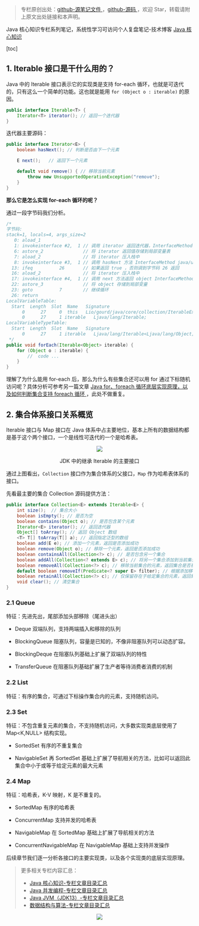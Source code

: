 > 专栏原创出处：[github-源笔记文件 ](https://github.com/GourdErwa/review-notes/tree/master/language/java-core) ，[github-源码 ](https://github.com/GourdErwa/java-advanced/tree/master/java-core)，欢迎 Star，转载请附上原文出处链接和本声明。

Java 核心知识专栏系列笔记，系统性学习可访问个人复盘笔记-技术博客 [Java 核心知识 ](https://review-notes.top/language/java-core/)

[toc]

## 1. Iterable 接口是干什么用的？
Java 中的 Iterable 接口表示它的实现类是支持 for-each 循环，也就是可迭代的，只有这么一个简单的功能。这也就是能用 `for (Object o : iterable)` 的原因。

```java
public interface Iterable<T> {
    Iterator<T> iterator(); // 返回一个迭代器
}
```
迭代器主要源码：
```java
public interface Iterator<E> {
    boolean hasNext(); // 判断是否由下一个元素

    E next();   // 返回下一个元素

    default void remove() { // 移除当前元素
        throw new UnsupportedOperationException("remove");
    }
}
```
**那么它是怎么实现 for-each 循环的呢？**

通过一段字节码我们分析。
```java
/*
字节码:
stack=1, locals=4, args_size=2
   0: aload_1
   1: invokeinterface #2,  1 // 调用 iterator 返回迭代器，InterfaceMethod java/lang/Iterable.iterator:()Ljava/util/Iterator;
   6: astore_2               // 将 iterator 返回值存储到局部变量表
   7: aload_2                // 将 iterator 压入栈中
   8: invokeinterface #3,  1 // 调用 hasNext 方法 InterfaceMethod java/util/Iterator.hasNext:()Z
  13: ifeq          26       // 如果返回 true ，否则调到字节码 26 返回
  16: aload_2                // 将 iterator 压入栈中
  17: invokeinterface #4,  1 // 调用 next 方法返回 object InterfaceMethod java/util/Iterator.next:()Ljava/lang/Object;
  22: astore_3               // 将 object 存储到局部变量
  23: goto          7        // 继续循环
  26: return
LocalVariableTable:
  Start  Length  Slot  Name   Signature
      0      27     0  this   Lio/gourd/java/core/collection/IterableExample;
      0      27     1 iterable   Ljava/lang/Iterable;
LocalVariableTypeTable:
  Start  Length  Slot  Name   Signature
      0      27     1 iterable   Ljava/lang/Iterable<Ljava/lang/Object;>;
 */
public void forEach(Iterable<Object> iterable) {
    for (Object o : iterable) {
        //  code ...
    }
}
```
理解了为什么能用 for-each 后，那么为什么有些集合还可以用 for 通过下标随机访问呢？具体分析可参考另一篇文章 [Java for、foreach 循环底层实现原理，以及如何判断集合支持 foreach 循环 ](https://blog.csdn.net/xiaohulunb/article/details/104052708)，此处不做重复。

## 2. 集合体系接口关系概览
Iterable 接口与 Map 接口在 Java 体系中占主要地位，基本上所有的数据结构都是基于这个两个接口，一个是线性可迭代的一个是哈希表。
<div align="center">
    <img src="https://ipic-review-notes.oss-cn-beijing.aliyuncs.com/Iterable-interface.png">
    <p>JDK 中的继承 Iterable 的主要接口 </p>
</div>

通过上图看出，`Collection` 接口作为集合体系的父接口，`Map` 作为哈希表体系的接口。

先看最主要的集合 Collection 源码提供方法：
```java
public interface Collection<E> extends Iterable<E> {
    int size();  // 集合大小
    boolean isEmpty(); // 是否为空
    boolean contains(Object o); // 是否包含某个元素
    Iterator<E> iterator(); // 返回迭代器
    Object[] toArray(); // 返回 Object 数组
    <T> T[] toArray(T[] a); // 返回指定泛型的数组
    boolean add(E e); // 添加一个元素，返回是否添加成功
    boolean remove(Object o); // 移除一个元素，返回是否添加成功
    boolean containsAll(Collection<?> c); // 是否包含另一个集合
    boolean addAll(Collection<? extends E> c); // 将另一个集合添加到当前集合
    boolean removeAll(Collection<?> c); // 移除当前集合的元素，返回集合是否被修改过
    default boolean removeIf(Predicate<? super E> filter); // 根据添加移除元素
    boolean retainAll(Collection<?> c); // 仅保留存在于给定集合的元素，返回集合是否被修改过
    void clear(); // 清空集合
}
```

### 2.1 Queue
特征：先进先出，尾部添加头部移除（尾进头出）

- Deque 双端队列，支持两端插入和移除的队列

- BlockingQueue 阻塞队列，容量是已知的，不像非阻塞队列可以动态扩容。

- BlockingDeque 在阻塞队列基础上扩展了双端队列的特性

- TransferQueue 在阻塞队列基础扩展了生产者等待消费者消费的机制

### 2.2 List
特征：有序的集合，可通过下标操作集合内的元素，支持随机访问。

### 2.3 Set
特征：不包含重复元素的集合，不支持随机访问，大多数实现类底层使用了 Map<K,NULL> 结构实现。
- SortedSet 有序的不重复集合

- NavigableSet 再 SortedSet 基础上扩展了导航相关的方法，比如可以返回此集合中小于或等于给定元素的最大元素

### 2.4 Map 
特征：哈希表，K-V 映射，K 是不重复的。

- SortedMap 有序的哈希表

- ConcurrentMap 支持并发的哈希表

- NavigableMap 在 SortedMap 基础上扩展了导航相关的方法

- ConcurrentNavigableMap 在 NavigableMap 基础上支持并发操作

后续章节我们逐一分析各接口的主要实现类，以及各个实现类的底层实现原理。

> 更多相关专栏内容汇总：
>- [Java 核心知识-专栏文章目录汇总 ](https://gourderwa.blog.csdn.net/article/details/104020339)
>- [Java 并发编程-专栏文章目录汇总 ](https://blog.csdn.net/xiaohulunb/article/details/103594468)
>- [Java JVM（JDK13）-专栏文章目录汇总 ](https://blog.csdn.net/xiaohulunb/article/details/103828570)
>- [数据结构与算法-专栏文章目录汇总 ](https://blog.csdn.net/xiaohulunb/article/details/104368031)

<div align="center">
    <img src="https://blog-review-notes.oss-cn-beijing.aliyuncs.com/gourderwa.footer.jpeg">
</div>